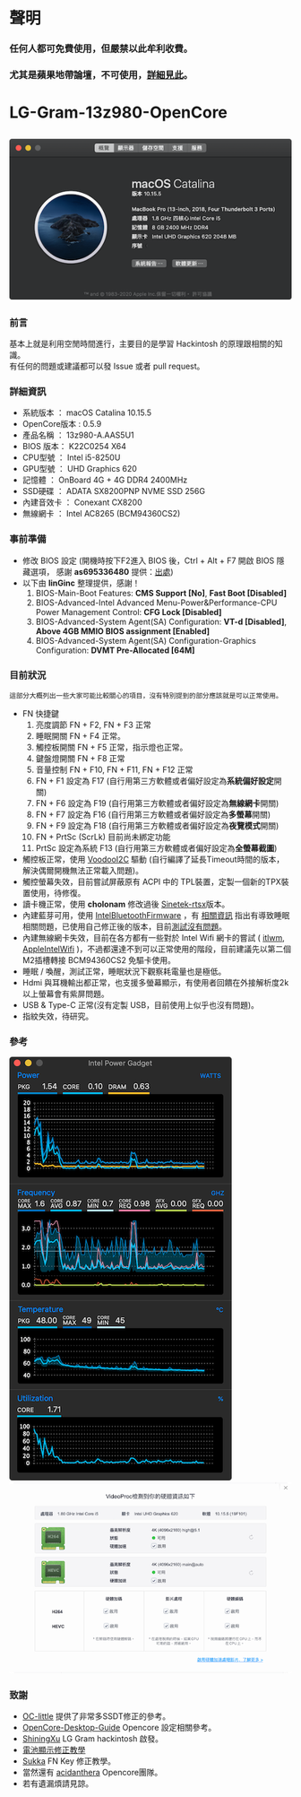 # 聲明
### 任何人都可免費使用，但嚴禁以此牟利收費。
### 尤其是蘋果地帶論壇，不可使用，[詳細見此](garbage.md)。
# LG-Gram-13z980-OpenCore
![Hackintosh](Images/os.png)
-
### 前言
基本上就是利用空閒時間進行，主要目的是學習 Hackintosh 的原理跟相關的知識。  
有任何的問題或建議都可以發 Issue 或者 pull request。
### 詳細資訊
+ 系統版本 ： macOS Catalina 10.15.5
+ OpenCore版本 : 0.5.9
+ 產品名稱 ： 13z980-A.AAS5U1
+ BIOS 版本： K22C0254 X64
+ CPU型號 ： Intel i5-8250U
+ GPU型號 ： UHD Graphics 620
+ 記憶體 ： OnBoard 4G + 4G DDR4 2400MHz
+ SSD硬碟 ： ADATA SX8200PNP NVME SSD 256G
+ 內建音效卡 ： Conexant CX8200
+ 無線網卡 ： Intel AC8265 (BCM94360CS2)

### 事前準備
+ 修改 BIOS 設定 (開機時按下F2進入 BIOS 後，Ctrl + Alt + F7 開啟 BIOS 隱藏選項， 感謝 **as695336480** 提供：[出處](https://github.com/capricornlee/LG-Gram13-Z990/issues/7#issue-624133249))   
+ 以下由 **linGinc** 整理提供，感謝！
	1. BIOS-Main-Boot Features: **CMS Support [No]**, **Fast Boot [Disabled]**
	2. BIOS-Advanced-Intel Advanced Menu-Power&Performance-CPU Power Management Control: **CFG Lock [Disabled]**
	3. BIOS-Advanced-System Agent(SA) Configuration: **VT-d [Disabled]**,  **Above 4GB MMIO BIOS assignment [Enabled]**
	4. BIOS-Advanced-System Agent(SA) Configuration-Graphics Configuration: **DVMT Pre-Allocated [64M]**
	
### 目前狀況
	這部分大概列出一些大家可能比較關心的項目，沒有特別提到的部分應該就是可以正常使用。
+ FN 快捷鍵
	1. 亮度調節 FN + F2, FN + F3 正常
	2. 睡眠開關 FN + F4 正常。
	3. 觸控板開關 FN + F5 正常，指示燈也正常。
	4. 鍵盤燈開關 FN + F8 正常
	5. 音量控制 FN + F10, FN + F11, FN + F12 正常
	6. FN + F1 設定為 F17 (自行用第三方軟體或者偏好設定為**系統偏好設定**開關)
	7.  FN + F6 設定為 F19 (自行用第三方軟體或者偏好設定為**無線網卡**開關)
	8.  FN + F7 設定為 F16 (自行用第三方軟體或者偏好設定為**多螢幕**開關)
	9.  FN + F9 設定為 F18 (自行用第三方軟體或者偏好設定為**夜覽模式**開關) 
	10. FN + PrtSc (ScrLk) 目前尚未綁定功能
	11.  PrtSc 設定為系統 F13 (自行用第三方軟體或者偏好設定為**全螢幕截圖**) 
+ 觸控板正常，使用 [VoodooI2C](https://github.com/VoodooI2C/VoodooI2C) 驅動 (自行編譯了延長Timeout時間的版本，解決偶爾開機無法正常載入問題)。
+ 觸控螢幕失效，目前嘗試屏蔽原有 ACPI 中的 TPL裝置，定製一個新的TPX裝置使用，待修復。
+ 讀卡機正常，使用 **cholonam** 修改過後 [Sinetek-rtsx](https://github.com/cholonam/Sinetek-rtsx)版本。
+ 內建藍芽可用，使用 [IntelBluetoothFirmware](https://github.com/zxystd/IntelBluetoothFirmware) ，有 [相關資訊](https://github.com/daliansky/XiaoMi-Pro-Hackintosh/wiki/Work-Around-with-Bluetooth) 指出有導致睡眠相關問題，已使用自己修正後的版本，目前[測試沒有問題](https://github.com/zxystd/IntelBluetoothFirmware/issues/127#issuecomment-648935657)。
+ 內建無線網卡失效，目前在各方都有一些對於 Intel Wifi 網卡的嘗試 ( [itlwm](https://github.com/zxystd/itlwm), [AppleIntelWifi](https://github.com/AppleIntelWifi/adapter) )，不過都還達不到可以正常使用的階段，目前建議先以第二個M2插槽轉接 BCM94360CS2 免驅卡使用。
+ 睡眠 / 喚醒，測試正常，睡眠狀況下觀察耗電量也是極低。
+ Hdmi 與耳機輸出都正常，也支援多螢幕顯示，有使用者回饋在外接解析度2k以上螢幕會有紫屏問題。
+ USB & Type-C 正常(沒有定製 USB，目前使用上似乎也沒有問題)。
+ 指紋失效，待研究。

### 參考
![CPU](Images/cpu.png)
![GPU](Images/gpu.png)

### 致謝
+ [OC-little](https://github.com/daliansky/OC-little) 提供了非常多SSDT修正的參考。
+ [OpenCore-Desktop-Guide](https://dortania.github.io/OpenCore-Desktop-Guide/) Opencore 設定相關參考。
+ [ShiningXu](https://github.com/ShiningXu/LG-Gram-macOS) LG Gram hackintosh 啟發。
+ [電池顯示修正教學](https://xstar-dev.github.io/hackintosh_advanced/Guide_For_Battery_Hotpatch.html#%E5%89%8D%E8%A8%80)
+ [Sukka](https://blog.skk.moe/post/ssdt-map-fn-shortcuts/) FN Key 修正教學。
+ 當然還有 [acidanthera](https://github.com/acidanthera) Opencore團隊。
+ 若有遺漏煩請見諒。